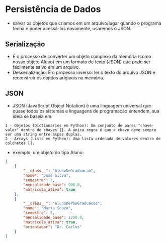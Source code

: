 # Persistência de Dados
- salvar os objetos que criamos em um arquivo/lugar quando o programa fecha e poder acessá-los novamente, usaremos o JSON.
## Serialização
- É o processo de converter um objeto complexo da memória (como nosso objeto Aluno) em um formato de texto (JSON) que pode ser facilmente salvo em um arquivo.
- Desserialização: É o processo inverso: ler o texto do arquivo JSON e reconstruir os objetos originais na memória.

## JSON
- JSON (JavaScript Object Notation) é uma linguagem universal que quase todos os sistemas e linguagens de programação entendem, sua ideia se baseia em:
```
1 - Objetos (Dictionaries em Python): Um conjunto de pares "chave-valor" dentro de chaves {}. A única regra é que a chave deve sempre ser uma string entre aspas duplas.
2 - Arrays (Lists em Python): Uma lista ordenada de valores dentro de colchetes [].
```
- exemplo, um objeto do tipo Aluno:
```json
[
    {
        "__class__": "AlunoDeGraduacao",
        "nome": "João Silva",
        "semestre": 3,
        "mensalidade_base": 900.0,
        "matricula_ativa": true
    },
    {
        "__class__": "AlunoDePosGraduacao",
        "nome": "Maria Souza",
        "semestre": 5,
        "mensalidade_base": 1200.0,
        "matricula_ativa": true,
        "orientador": "Dr. Carlos"
    }
]
```
